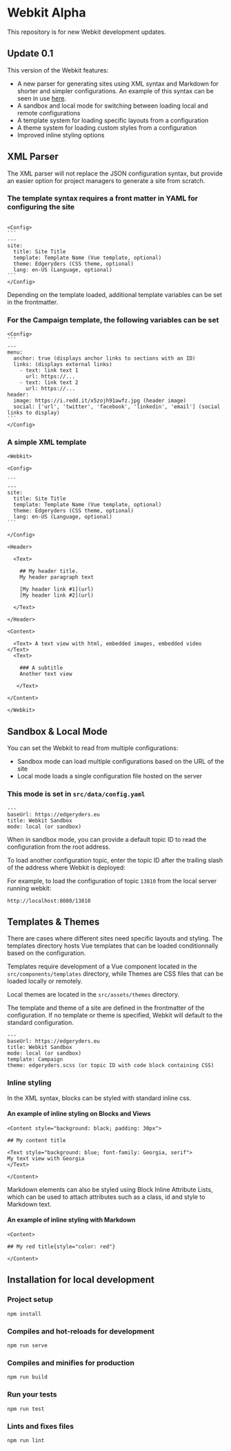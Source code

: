 # Webkit Alpha

This repository is for new Webkit development updates.

## Update 0.1

This version of the Webkit features:

- A new parser for generating sites using XML syntax and Markdown for shorter and simpler configurations. An example of this syntax can be seen in use [here](https://edgeryders.eu/raw/13810.json).
- A sandbox and local mode for switching between loading local and remote configurations
- A template system for loading specific layouts from a configuration 
- A theme system for loading custom styles from a configuration
- Improved inline styling options 

## XML Parser

The XML parser will not replace the JSON configuration syntax, but provide an easier option for project managers to generate a site from scratch.

### The template syntax requires a front matter in YAML for configuring the site

````

<Config>
```
---
site:
  title: Site Title
  template: Template Name (Vue template, optional)
  theme: Edgeryders (CSS theme, optional)
  lang: en-US (Language, optional)
```
</Config>

````

Depending on the template loaded, additional template variables can be set in the frontmatter.

### For the Campaign template, the following variables can be set

````
<Config>
```
---
menu: 
  anchor: true (displays anchor links to sections with an ID)
  links: (displays external links)
  	- text: link text 1
  	  url: https://...
  	- text: link text 2
  	  url: https://...
header:
  image: https://i.redd.it/x5zojh91awfz.jpg (header image)
  social: ['url', 'twitter', 'facebook', 'linkedin', 'email'] (social links to display)
```
</Config>

````

### A simple XML template

````
<Webkit>

<Config>

```
---
site:
  title: Site Title
  template: Template Name (Vue template, optional)
  theme: Edgeryders (CSS theme, optional)
  lang: en-US (Language, optional)
```

</Config>

<Header>

  <Text>

    ## My header title.
    My header paragraph text
   
    [My header link #1](url)
    [My header link #2](url)

  </Text>

</Header>

<Content>

  <Text> A text view with html, embedded images, embedded video </Text>
  <Text> 

    ### A subtitle
    Another text view

   </Text>
  
</Content>

</Webkit>
````

## Sandbox & Local Mode

You can set the Webkit to read from multiple configurations:
- Sandbox mode can load multiple configurations based on the URL of the site
- Local mode loads a single configuration file hosted on the server

### This mode is set in ```src/data/config.yaml```

```
---
baseUrl: https://edgeryders.eu
title: Webkit Sandbox
mode: local (or sandbox)
```

When in sandbox mode, you can provide a default topic ID to read the configuration from the root address.

To load another configuration topic, enter the topic ID after the trailing slash of the address where Webkit is deployed:

For example, to load the configuration of topic ```13810``` from the local server running webkit:

```
http://localhost:8080/13810
```

## Templates & Themes

There are cases where different sites need specific layouts and styling. The templates directory hosts Vue templates that can be loaded conditionnally based on the configuration.

Templates require development of a Vue component located in the ```src/components/templates``` directory, while Themes are CSS files that can be loaded locally or remotely. 

Local themes are located in the ```src/assets/themes``` directory.

The template and theme of a site are defined in the frontmatter of the configuration. If no template or theme is specified, Webkit will default to the standard configuration.

```
---
baseUrl: https://edgeryders.eu
title: Webkit Sandbox
mode: local (or sandbox)
template: Campaign
theme: edgeryders.scss (or topic ID with code block containing CSS)
```

### Inline styling

In the XML syntax, blocks can be styled with standard inline css.


#### An example of inline styling on Blocks and Views

```
<Content style="background: black; padding: 30px">

## My content title

<Text style="background: blue; font-family: Georgia, serif">
My text view with Georgia
</Text>

</Content>
```

Markdown elements can also be styled using Block Inline Attribute Lists, which can be used to attach attributes such as a class, id and style to Markdown text. 

#### An example of inline styling with Markdown

```
<Content>

## My red title{style="color: red"}

</Content>
```

## Installation for local development

### Project setup
```
npm install
```

### Compiles and hot-reloads for development
```
npm run serve
```

### Compiles and minifies for production
```
npm run build
```

### Run your tests
```
npm run test
```

### Lints and fixes files
```
npm run lint
```

